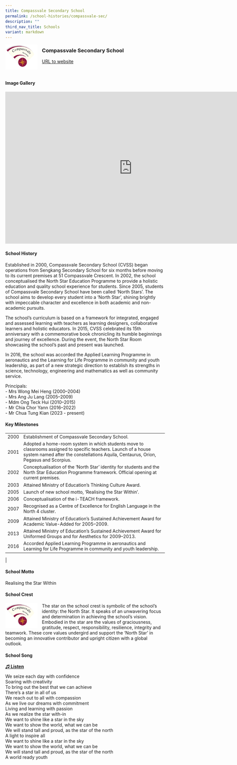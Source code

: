 ```yaml
---
title: Compassvale Secondary School
permalink: /school-histories/compassvale-sec/
description: ""
third_nav_title: Schools
variant: markdown
---
```

<img align="left" style="width:20%;margin-right:15px;" src="/images/compassvalesec1.jpg">

### **Compassvale Secondary School**
[URL to website](https://compassvalesec.moe.edu.sg/)

<br clear="left">

#### **Image Gallery**
<iframe src="https://docs.google.com/presentation/d/e/2PACX-1vQBFuHkx19Wj9RKJHIAYx91DE55wmDb9Ml60wvPB2nYpjn16ewiCvUCajSVUXGAkZ-bdr6B6CQzu9Ok/embed?start=false&amp;loop=true&amp;delayms=5000" frameborder="0" width="800" height="479" allowfullscreen="true"></iframe>



#### **School History**
Established in 2000, Compassvale Secondary School (CVSS) began operations from Sengkang Secondary School for six months before moving to its current premises at 51 Compassvale Crescent. In 2002, the school conceptualised the North Star Education Programme to provide a holistic education and quality school experience for students. Since 2005, students of Compassvale Secondary School have been called ‘North Stars’. The school aims to develop every student into a ‘North Star’, shining brightly with impeccable character and excellence in both academic and non-academic pursuits.

The school’s curriculum is based on a framework for integrated, engaged and assessed learning with teachers as learning designers, collaborative learners and holistic educators.&nbsp;In 2015, CVSS celebrated its 15th anniversary with a commemorative book chronicling its humble beginnings and journey of excellence. During the event, the North Star Room showcasing the school’s past and present was launched.&nbsp;&nbsp;

In 2016, the school was accorded the Applied Learning Programme in aeronautics and the Learning for Life Programme in community and youth leadership, as part of a new strategic direction to establish its strengths in science, technology, engineering and mathematics as well as community service.

Principals:<br>
\- Mrs Wong Mei Heng (2000–2004)<br>
\- Mrs Ang Ju Lang (2005–2009)<br>
\- Mdm Ong Teck Hui (2010–2015)<br>
\- Mr Chia Chor Yann (2016–2022)<br>
\- Mr Chua Tung Kian (2023 - present)

#### **Key Milestones**

|  |  |
|:---:|---|
| 2000 | Establishment of Compassvale Secondary School. |
| 2001 | Adopted a home-room system in which students move to classrooms assigned to specific teachers. Launch of a house system named after the constellations Aquila, Centaurus, Orion, Pegasus and Scorpius. |
| 2002 | Conceptualisation of the ‘North Star’ identity for students and the North Star Education Programme framework. Official opening at current premises. |
| 2003 | Attained Ministry of Education’s Thinking Culture Award. |
| 2005 | Launch of new school motto, ‘Realising the Star Within’. |
| 2006 | Conceptualisation of the i-TEACH framework. |
| 2007 | Recognised as a Centre of Excellence for English Language in the North 4 cluster. |
| 2009 | Attained Ministry of Education’s Sustained Achievement Award for Academic Value-Added for 2005–2009. |
| 2013 | Attained Ministry of Education’s Sustained Achievement Award for Uniformed Groups and for Aesthetics for 2009–2013. |
| 2016 | Accorded Applied Learning Programme in aeronautics and Learning for Life Programme in community and youth leadership. |
|

#### **School Motto**
Realising the Star Within

#### **School Crest**
<img align="left" style="width:20%;margin-right:15px;" src="/images/compassvalesec1.jpg">

The star&nbsp;on the school crest is symbolic of the school’s identity: the North Star. It speaks of an unwavering focus and determination in achieving the school’s vision. Embodied in the star are the values of graciousness, gratitude, respect, responsibility, resilience, integrity and teamwork. These core values undergird and support the ‘North Star’ in becoming an innovative contributor and upright citizen with a global outlook.

#### **School Song**
<a target="\_blank" href="https://drive.google.com/file/d/1T9l8ACk61gcf4sBnQU3hmUOLZlRZHqYJ/view?usp=share_link">**♫ Listen**</a>

We seize each day with confidence<br>
Soaring with creativity<br>
To bring out the best that we can achieve<br>
There’s a star in all of us<br>
We reach out to all with compassion<br>
As we live our dreams with commitment<br>
Living and learning with passion<br>
As we realize the star with-in<br>
We want to shine like a star in the sky<br>
We want to show the world, what we can be<br>
We will stand tall and proud, as the star of the north<br>
A light to inspire all<br>
We want to shine like a star in the sky<br>
We want to show the world, what we can be<br>
We will stand tall and proud, as the star of the north<br>
A world ready youth